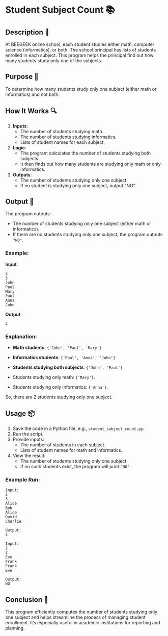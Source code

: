 # Student Subject Count 📚

## Description 📝

At BEEGEEK online school, each student studies either math, computer science (informatics), or both. The school principal has lists of students enrolled in each subject. This program helps the principal find out how many students study only one of the subjects.

## Purpose 🎯

To determine how many students study only one subject (either math or informatics) and not both.

## How It Works 🔍

1. **Inputs**:
    - The number of students studying math.
    - The number of students studying informatics.
    - Lists of student names for each subject.
2. **Logic**:
    - The program calculates the number of students studying both subjects.
    - It then finds out how many students are studying only math or only informatics.
3. **Outputs**:
    - The number of students studying only one subject.
    - If no student is studying only one subject, output "NO".

## Output 📜

The program outputs:

-   The number of students studying only one subject (either math or informatics).
-   If there are no students studying only one subject, the program outputs `"NO"`.

### Example:

**Input**:

```
3
3
John
Paul
Mary
Paul
Anna
John
```

**Output**:

```
2
```

### Explanation:

-   **Math students**: `{'John', 'Paul', 'Mary'}`
-   **Informatics students**: `{'Paul', 'Anna', 'John'}`
-   **Students studying both subjects**: `{'John', 'Paul'}`

-   Students studying only math: `{'Mary'}`.
-   Students studying only informatics: `{'Anna'}`.

So, there are 2 students studying only one subject.

## Usage 📦

1. Save the code in a Python file, e.g., `student_subject_count.py`.
2. Run the script.
3. Provide inputs:
    - The number of students in each subject.
    - Lists of student names for math and informatics.
4. View the result:
    - The number of students studying only one subject.
    - If no such students exist, the program will print `"NO"`.

### Example Run:

```plaintext
Input:
2
3
Alice
Bob
Alice
David
Charlie

Output:
2
```

```plaintext
Input:
2
2
Eve
Frank
Frank
Eve

Output:
NO
```

## Conclusion 🚀

This program efficiently computes the number of students studying only one subject and helps streamline the process of managing student enrollment. It’s especially useful in academic institutions for reporting and planning.
